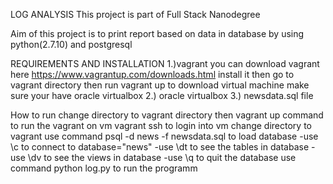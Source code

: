 LOG ANALYSIS
This project is part of Full Stack Nanodegree

Aim of this project is to print report based on data in database by using python(2.7.10) and postgresql



REQUIREMENTS AND INSTALLATION
1.)vagrant you can download vagrant here https://www.vagrantup.com/downloads.html install it then go to vagrant directory then run vagrant up to download virtual machine make sure your have oracle virtualbox 
2.) oracle virtualbox 
3.) newsdata.sql file



How to run
change directory to vagrant directory then
vagrant up command to run the vagrant on vm
vagrant ssh to login into vm
change directory to vagrant
use command psql -d news -f newsdata.sql to load database
-use \c to connect to database="news"
-use \dt to see the tables in database
-use \dv to see the views in database
-use \q to quit the database
use command python log.py to run the programm